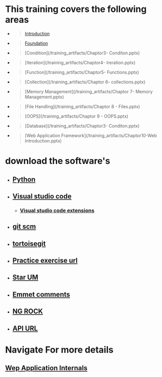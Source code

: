 # This training covers the following areas
* > [Introduction](/training_artifacts/Chaptor1-Introduction.pptx)
* > [Foundation](/training_artifacts/Chaptor2-Foundation.pptx)
* > [Condition](/training_artifacts/Chaptor3- Conditon.pptx)

* > [Iteration](/training_artifacts/Chaptor4- Ireration.pptx)

* > [Function](/training_artifacts/Chaptor5- Functions.pptx)

* > [Collection](/training_artifacts/Chaptor 6- collections.pptx)

* > [Memory Management](/training_artifacts/Chaptor 7- Memory Management.pptx)

* > [File Handling](/training_artifacts/Chaptor 8 - Files.pptx)

* > [OOPS](/training_artifacts/Chaptor 9 - OOPS.pptx)

* > [Database](/training_artifacts/Chaptor3- Conditon.pptx)

* > [Web Application Framework](/training_artifacts/Chaptor10-Web Introduction.pptx)


# download the software's

* ##  [Python](https://www.python.org/downloads/release/python-383/)
* ##  [Visual studio code](https://code.visualstudio.com/download)
  - ### [Visual studio code extensions](https://github.com/loyolastalin/CLI_Linux/blob/master/vscode_extentions.md)
* ## [git scm](https://git-scm.com/)
*  ##  [tortoisegit](https://tortoisegit.org/download/)
* ## [Practice exercise url](https://www.w3resource.com/python-exercises/python-basic-exercise-6.php)
* ## [Star UM](http://staruml.io/download)
* ## [Emmet comments](https://docs.emmet.io/cheat-sheet/)
* ## [NG ROCK](https://ngrok.com/download)
* ## [API URL](https://reqres.in/)

# Navigate For more details
## [Wep Application Internals](WebApplication.md)


